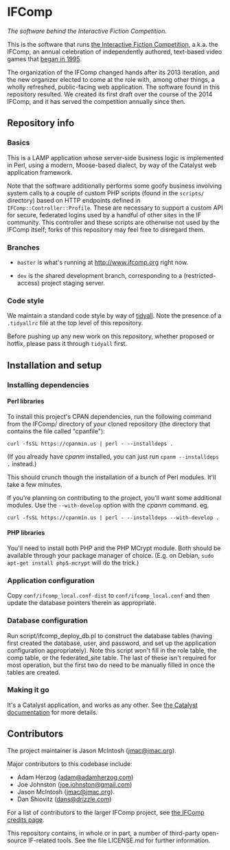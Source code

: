 IFComp
======

_The software behind the Interactive Fiction Competition._

This is the software that runs [the Interactive Fiction Competition](http://ifcomp.org), a.k.a. the IFComp, an annual celebration of independently authored, text-based video games that [began in 1995](http://www.ifcomp.org/history/).

The organization of the IFComp changed hands after its 2013 iteration, and the new organizer elected to come at the role with, among other things, a wholly refreshed, public-facing web application. The software found in this repository resulted. We created its first draft over the course of the 2014 IFComp, and it has served the competition annually since then.

## Repository info

### Basics

This is a LAMP application whose server-side business logic is implemented in Perl, using a modern, Moose-based dialect, by way of the Catalyst web application framework.

Note that the software additionally performs some goofy business involving system calls to a couple of custom PHP scripts (found in the `scripts/` directory) based on HTTP endpoints defined in `IFComp::Controller::Profile`. These are necessary to support a custom API for secure, federated logins used by a handful of other sites in the IF community. This controller and these scripts are otherwise not used by the IFComp itself; forks of this repository may feel free to disregard them.

### Branches

* `master` is what's running at http://www.ifcomp.org right now.

* `dev` is the shared development branch, corresponding to a (restricted-access) project staging server.

### Code style

We maintain a standard code style by way of [tidyall](https://metacpan.org/pod/distribution/Code-TidyAll/bin/tidyall). Note the presence of a `.tidyallrc` file at the top level of this repository.

Before pushing up any new work on this repository, whether proposed or hotfix, please pass it through `tidyall` first.

## Installation and setup

### Installing dependencies

#### Perl libraries

To install this project's CPAN dependencies, run the following command from the IFComp/ directory of your cloned repository (the directory that contains the file called "cpanfile"):

    curl -fsSL https://cpanmin.us | perl - --installdeps .
    
(If you already have _cpanm_ installed, you can just run `cpanm --installdeps .` instead.)

This should crunch though the installation of a bunch of Perl modules. It'll take a few minutes.

If you're planning on contributing to the project, you'll want some additional modules. Use the `--with-develop` option with the _cpanm_ command. eg.

    curl -fsSL https://cpanmin.us | perl - --installdeps --with-develop .

#### PHP libraries

You'll need to install both PHP and the PHP MCrypt module. Both should be available through your package manager of choice. (E.g. on Debian, `sudo apt-get install php5-mcrypt` will do the trick.)

### Application configuration

Copy `conf/ifcomp_local.conf-dist` to `conf/ifcomp_local.conf` and then update the database pointers therein as appropriate.

### Database configuration

Run script/ifcomp_deploy_db.pl to construct the database tables (having first
created the database, user, and password, and set up the application
configuration appropriately). Note this script won't fill in the role table,
the comp table, or the federated_site table. The last of these isn't required
for most operation, but the first two do need to be manually filled in once
the tables are created.

### Making it go

It's a Catalyst application, and works as any other. See [the Catalyst documentation](https://metacpan.org/pod/Catalyst::Manual) for more details.

## Contributors

The project maintainer is Jason McIntosh ([jmac@jmac.org](jmac@jmac.org)).

Major contributors to this codebase include:

* Adam Herzog ([adam@adamherzog.com](mailto:adam@adamherzog.com))
* Joe Johnston ([joe.johnston@gmail.com](mailto:joe.johnston@gmail.com))
* Jason McIntosh ([jmac@jmac.org](mailto:jmac@jmac.org)).
* Dan Shiovitz ([dans@drizzle.com](mailto:dans@drizzle.com))

For a list of contributors to the larger IFComp project, see [the IFComp credits page](http://www.ifcomp.org/about/contact).

This repository contains, in whole or in part, a number of third-party open-source IF-related tools. See the file LICENSE.md for further information.
